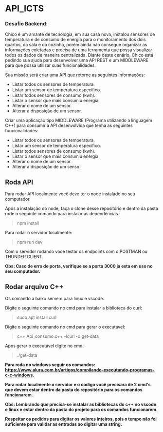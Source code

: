 # API_ICTS

### Desafio Backend:

Chico é um amante de tecnologia, em sua casa nova, instalou sensores de
temperatura e de consumo de energia para o monitoramento dos dois quartos,
da sala e da cozinha, porém ainda não consegue organizar as informações
coletadas e precisa de uma ferramenta que possa visualizar todos os dados de
maneira centralizada. Diante deste cenário, Chico está pedindo sua ajuda para
desenvolver uma API REST e um MIDDLEWARE para que possa utilizar suas
funcionalidades.

Sua missão será criar uma API que retorne as seguintes informações:

- Listar todos os sensores de temperatura.
- Listar um sensor de temperatura especíﬁco.
- Listar todos sensores de consumo (kwh).
- Listar o sensor que mais consumiu energia.
- Alterar o nome de um sensor.
- Alterar a disposição de um sensor.

Criar uma aplicação tipo MIDDLEWARE (Programa utilizando a linguagem C++)
para consumir a API desenvolvida que tenha as seguintes funcionalidades:


- Listar todos os sensores de temperatura.
- Listar um sensor de temperatura especíﬁco.
- Listar todos sensores de consumo (kwh).
- Listar o sensor que mais consumiu energia.
- Alterar o nome de um sensor.
- Alterar a disposição de um senso.

## Roda API

Para rodar API localmente você deve ter o node instalado no seu computador.

Após a instalação do node, faça o clone desse repositório e dentro da pasta rode o seguinte comando para instalar as dependências :

> npm install

Para rodar o servidor localmente:

> npm run dev

Com o servidor rodando voce testar os endpoints com o POSTMAN ou THUNDER CLIENT.

**Obs: Caso de erro de porta, verifique se a porta 3000 ja esta em uso no seu computador.**


## Rodar arquivo C++

Os comando a baixo servem para linux e vscode.

Digite o seguinte comando no cmd para instalar a biblioteca do curl:
> sudo apt install curl

Digite o seguinte comando no cmd para gerar o executavel:
> c++ Api_consumo.c++ -lcurl -o get-data

Apos gerar o executável digite no cmd:
> ./get-data 

**Para roda no windows seguir os comandos: https://www.alura.com.br/artigos/compilando-executando-programas-c-c-windows.**

**Para rodar localmente o servidor e o código você precisara de 2 cmd's que devem estar dentro da pasta do repositório para os comandos funcionarem.**

**Obs: Lembrando que precisa-se instalar as bibliotecas do c++ no vscode e linux e estar dentro da pasta do projeto para os comandos funcionarem.**

**Respeitar os pedidos para digitar os valores inteiros, pois o tempo não foi suficiente para validar as entradas ao digitar uma string.**
